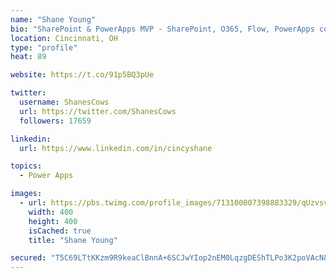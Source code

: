 ```yaml
---
name: "Shane Young"
bio: "SharePoint & PowerApps MVP - SharePoint, O365, Flow, PowerApps consulting? @PowerApps911 | Pure Snark? You found it."
location: Cincinnati, OH
type: "profile"
heat: 89

website: https://t.co/91p5BQ3pUe

twitter:
  username: ShanesCows
  url: https://twitter.com/ShanesCows
  followers: 17659

linkedin:
  url: https://www.linkedin.com/in/cincyshane

topics:
  - Power Apps

images:
  - url: https://pbs.twimg.com/profile_images/713100007398883329/qUzvsvQ3_400x400.jpg
    width: 400
    height: 400
    isCached: true
    title: "Shane Young"

secured: "T5C69LTtKKzm9R9keaClBnnA+6SCJwYIop2nEM0LqzgDEShTLPo3K2poVAcN8G8/+wEEFk+G155rVR6QVy8qfDDXyFNtg1pdKuNtklC84Vssm0QG4Vd7NJoqzEym5GqUfwFZDd9ubMWQrlHEHMr/k/YVsPmZkYE9CmMarT1Fptg9JVWOW9RJyAwwBKxIo/gWqllxKwkHMorbAOkpI9BDrfWPV02BeHSZn0mpg/M5BU5YGYGT8NkCvU/coYX9Bxpv+lD5fYI4pv7pUGiLOF8yGEVSQyElWXTmsXzQehvZUhTBcKGdmA5i/OKQ62CaByxT6zIJb19HqoRtZ+4Xze8c9cnVrC87UgXfLaVocOjpZa9+qMOIHqL5UW703D0zylPbft9ng8UuC3gLgftXqInJhSsGZbDRM6sxsdER5nL+iMQ=;Oa5yP7hXHXs8QgOI2I/utA=="
---
```


